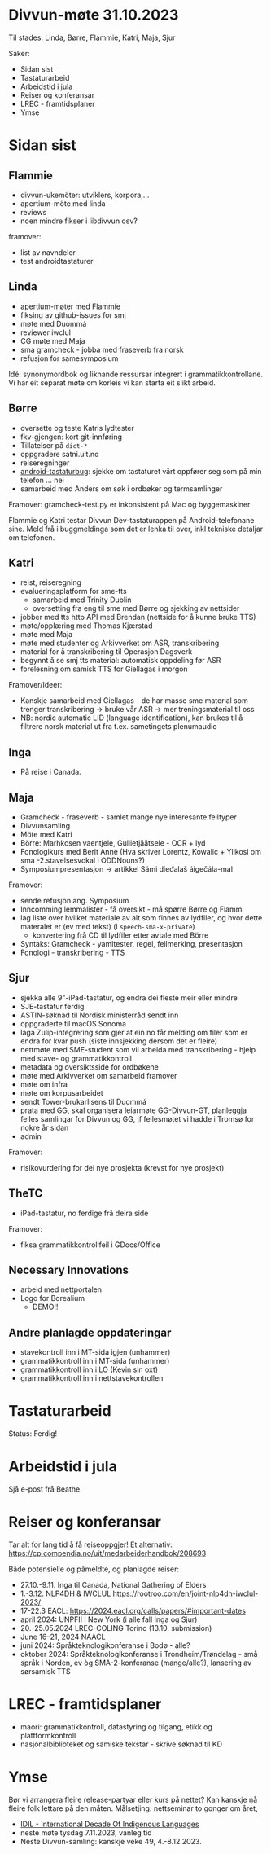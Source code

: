# Divvun-møte 31.10.2023

Til stades:  Linda, Børre, Flammie, Katri, Maja, Sjur

Saker:

* Sidan sist
* Tastaturarbeid
* Arbeidstid i jula
* Reiser og konferansar
* LREC - framtidsplaner
* Ymse

# Sidan sist

## Flammie

* divvun-ukemöter: utviklers, korpora,...
* apertium-möte med linda
* reviews
* noen mindre fikser i libdivvun osv?

framover:
* list av navndeler
* test androidtastaturer

## Linda

* apertium-møter med Flammie
* fiksing av github-issues for smj
* møte med Duommá
* reviewer iwclul
* CG møte med Maja
* sma gramcheck - jobba med fraseverb fra norsk
* refusjon for samesymposium

Idé: synonymordbok og liknande ressursar integrert i grammatikkontrollane. Vi har eit separat møte om korleis vi kan starta eit slikt arbeid.

## Børre

- oversette og teste Katris lydtester
- fkv-gjengen: kort git-innføring
- Tillatelser på `dict-*`
- oppgradere satni.uit.no
- reiseregninger
- [android-tastaturbug](https://github.com/divvun/giellakbd-android/issues/35): sjekke om tastaturet vårt oppfører seg som på min telefon … nei
- samarbeid med Anders om søk i ordbøker og termsamlinger

Framover: gramcheck-test.py er inkonsistent på Mac og byggemaskiner

Flammie og Katri testar Divvun Dev-tastaturappen på Android-telefonane sine. Meld frå i buggmeldinga som det er lenka til over, inkl tekniske detaljar om telefonen.

## Katri

- reist, reiseregning
- evalueringsplatform for sme-tts
    - samarbeid med Trinity Dublin
    - oversetting fra eng til sme med Børre og sjekking av nettsider
- jobber med tts http API med Brendan (nettside for å kunne bruke TTS)
- møte/opplæring med Thomas Kjærstad
- møte med Maja
- møte med studenter og Arkivverket om ASR, transkribering
- material for å transkribering til Operasjon Dagsverk
- begynnt å se smj tts material: automatisk oppdeling før ASR
- forelesning om samisk TTS for Giellagas i morgon

Framover/Ideer:
- Kanskje samarbeid med Giellagas - de har masse sme material som trenger transkribering -> bruke vår ASR -> mer treningsmaterial til oss
- NB: nordic automatic LID (language identification), kan brukes til å filtrere norsk material ut fra t.ex. sametingets plenumaudio

## Inga

- På reise i Canada.

## Maja
- Gramcheck - fraseverb - samlet mange nye interesante feiltyper
- Divvunsamling
- Möte med Katri 
- Börre: Marhkosen vaentjele, Gullietjååtsele - OCR + lyd
- Fonologikurs med Berit Anne (Hva skriver Lorentz, Kowalic + Ylikosi om sma -2.stavelsesvokal i ODDNouns?)
- Symposiumpresentasjon -> artikkel Sámi dieđalaš áigečála-mal

Framover:
- sende refusjon ang. Symposium
- Inncomming lemmalister - få oversikt - må spørre Børre og Flammi
- lag liste over hvilket materiale av alt som finnes av lydfiler, og hvor dette materalet er (ev med tekst) (i `speech-sma-x-private`)
    - konvertering frå CD til lydfiler etter avtale med Börre
- Syntaks: Gramcheck - yamltester, regel, feilmerking, presentasjon
- Fonologi - transkribering - TTS

## Sjur

- sjekka alle 9"-iPad-tastatur, og endra dei fleste meir eller mindre
- SJE-tastatur ferdig
- ASTIN-søknad til Nordisk ministerråd sendt inn
- oppgraderte til macOS Sonoma
- laga Zulip-integrering som gjer at ein no får melding om filer som er endra for kvar push (siste innsjekking dersom det er fleire)
- nettmøte med SME-student som vil arbeida med transkribering - hjelp med stave- og grammatikkontroll
- metadata og oversiktsside for ordbøkene
- møte med Arkivverket om samarbeid framover
- møte om infra
- møte om korpusarbeidet
- sendt Tower-brukarlisens til Duommá
- prata med GG, skal organisera leiarmøte GG-Divvun-GT, planleggja felles samlingar for Divvun og GG, jf fellesmøtet vi hadde i Tromsø for nokre år sidan
- admin

Framover:
- risikovurdering for dei nye prosjekta (krevst for nye prosjekt)

## TheTC

- iPad-tastatur, no ferdige frå deira side

Framover:
- fiksa grammatikkontrollfeil i GDocs/Office

## Necessary Innovations

- arbeid med nettportalen
- Logo for Borealium
    - DEMO!!

## Andre planlagde oppdateringar

* stavekontroll inn i MT-sida igjen (unhammer)
* grammatikkontroll inn i MT-sida (unhammer)
* grammatikkontroll inn i LO (Kevin sin oxt)
* grammatikkontroll inn i nettstavekontrollen

# Tastaturarbeid

Status: Ferdig!

# Arbeidstid i jula

Sjå e-post frå Beathe.

# Reiser og konferansar

Tar alt for lang tid å få reiseoppgjer!
Et alternativ: https://cp.compendia.no/uit/medarbeiderhandbok/208693

Både potensielle og påmeldte, og planlagde reiser:


* 27.10.-9.11. Inga til Canada, National Gathering of Elders
* 1.-3.12. NLP4DH & IWCLUL <https://rootroo.com/en/joint-nlp4dh-iwclul-2023/>
* 17-22.3 EACL: <https://2024.eacl.org/calls/papers/#important-dates>
* april 2024: UNPFII i New York (i alle fall Inga og Sjur)
* 20.-25.05.2024 LREC-COLING Torino (13.10. submission)
* June 16–21, 2024 NAACL
* juni 2024: Språkteknologikonferanse i Bodø - alle?
* oktober 2024: Språkteknologikonferanse i Trondheim/Trøndelag - små språk i Norden, ev òg SMA-2-konferanse (mange/alle?), lansering av sørsamisk TTS

# LREC - framtidsplaner

* maori: grammatikkontroll, datastyring og tilgang, etikk og plattformkontroll
* nasjonalbiblioteket og samiske tekstar - skrive søknad til KD

# Ymse

Bør vi arrangera fleire release-partyar eller kurs på nettet? Kan kanskje nå fleire folk lettare på den måten. Målsetjing: nettseminar to gonger om året, 

* [IDIL - International Decade Of Indigenous Languages](https://fpcc.ca/stories/the-decade-of-indigenous-languages/)
* neste møte tysdag 7.11.2023, vanleg tid
* Neste Divvun-samling: kanskje veke 49, 4.-8.12.2023.
